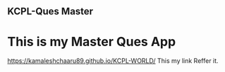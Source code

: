 ## KCPL-Ques Master 
# This is my Master Ques App 
https://kamaleshchaaru89.github.io/KCPL-WORLD/
This my link Reffer it.
